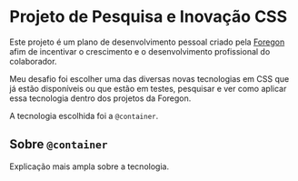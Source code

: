 # Projeto de Pesquisa e Inovação CSS

Este projeto é um plano de desenvolvimento pessoal criado pela [Foregon](https://foregon.com) afim de incentivar o crescimento e o desenvolvimento profissional do colaborador.

Meu desafio foi escolher uma das diversas novas tecnologias em CSS que já estão disponíveis ou que estão em testes, pesquisar e ver como aplicar essa tecnologia dentro dos projetos da Foregon.

A tecnologia escolhida foi a `@container`.

## Sobre `@container`

Explicação mais ampla sobre a tecnologia.
